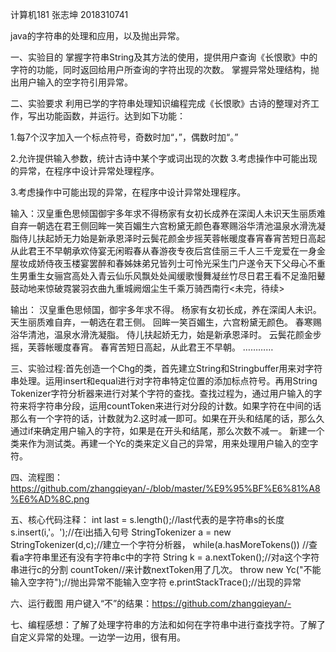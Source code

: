 计算机181 张志坤 2018310741

java的字符串的处理和应用，以及抛出异常。


一、实验目的 掌握字符串String及其方法的使用，提供用户查询《长恨歌》中的字符的功能，同时返回给用户所查询的字符出现的次数。 掌握异常处理结构，抛出用户输入的空字符引用异常。

二、实验要求 利用已学的字符串处理知识编程完成《长恨歌》古诗的整理对齐工作，写出功能函数，并运行。达到如下功能：

1.每7个汉字加入一个标点符号，奇数时加“，”，偶数时加“。” 

2.允许提供输入参数，统计古诗中某个字或词出现的次数 3.考虑操作中可能出现的异常，在程序中设计异常处理程序。

3.考虑操作中可能出现的异常，在程序中设计异常处理程序。

输入：汉皇重色思倾国御宇多年求不得杨家有女初长成养在深闺人未识天生丽质难自弃一朝选在君王侧回眸一笑百媚生六宫粉黛无颜色春寒赐浴华清池温泉水滑洗凝脂侍儿扶起娇无力始是新承恩泽时云鬓花颜金步摇芙蓉帐暖度春宵春宵苦短日高起从此君王不早朝承欢侍宴无闲暇春从春游夜专夜后宫佳丽三千人三千宠爱在一身金屋妆成娇侍夜玉楼宴罢醉和春姊妹弟兄皆列士可怜光采生门户遂令天下父母心不重生男重生女骊宫高处入青云仙乐风飘处处闻缓歌慢舞凝丝竹尽日君王看不足渔阳鼙鼓动地来惊破霓裳羽衣曲九重城阙烟尘生千乘万骑西南行<未完，待续>

输出：
汉皇重色思倾国，御宇多年求不得。
杨家有女初长成，养在深闺人未识。
天生丽质难自弃，一朝选在君王侧。
回眸一笑百媚生，六宫粉黛无颜色。
春寒赐浴华清池，温泉水滑洗凝脂。
侍儿扶起娇无力，始是新承恩泽时。
云鬓花颜金步摇，芙蓉帐暖度春宵。
春宵苦短日高起，从此君王不早朝。
…………

三、实验过程:首先创造一个Chg的类，首先建立String和Stringbuffer用来对字符串处理。运用insert和equal进行对字符串特定位置的添加标点符号。再用String Tokenizer字符分析器来进行对某个字符的查找。查找过程为，通过用户输入的字符来将字符串分段，运用countToken来进行对分段的计数。如果字符在中间的话那么有一个字符的话，计数就为2.这时减一即可。如果在开头和结尾的话，那么久通过if来确定用户输入的字符，如果是在开头和结尾，那么次数不减一。
新建一个类来作为测试类。再建一个Yc的类来定义自己的异常，用来处理用户输入的空字符。

四、流程图：https://github.com/zhangqieyan/-/blob/master/%E9%95%BF%E6%81%A8%E6%AD%8C.png

五、核心代码注释： int last = s.length();//last代表的是字符串s的长度
 s.insert(i,'。');//在i出插入句号
  StringTokenizer a = new StringTokenizer(d,c);//建立一个字符分析器，
   while(a.hasMoreTokens()) //查看a字符串里还有没有字符串c中的字符
    String k = a.nextToken();//对a这个字符串进行c的分割
    countToken//来计数nextToken用了几次。
    throw new Yc("不能输入空字符");//抛出异常不能输入空字符
    e.printStackTrace();//出现的异常

六、运行截图 用户键入“不”的结果：https://github.com/zhangqieyan/-

七、编程感想：了解了处理字符串的方法和如何在字符串中进行查找字符。了解了自定义异常的处理。一边学一边用，很有用。
